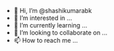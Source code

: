 - 👋 Hi, I’m @shashikumarabk
- 👀 I’m interested in ...
- 🌱 I’m currently learning ...
- 💞️ I’m looking to collaborate on ...
- 📫 How to reach me ...

<!---
shashikumarabk/shashikumarabk is a ✨ special ✨ repository because its `README.md` (this file) appears on your GitHub profile.
You can click the Preview link to take a look at your changes.
--->
